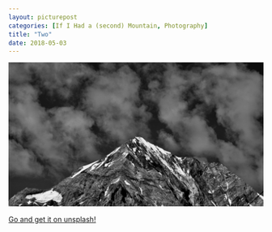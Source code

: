 ```yaml
---
layout: picturepost
categories: [If I Had a (second) Mountain, Photography]
title: "Two"
date: 2018-05-03
---
```


![black and white picture of a mountain](/images/unsplash/ifihadasecondmountain.jpg)

[Go and get it on unsplash!](https://unsplash.com/photos/HknYZUh78qQ)
